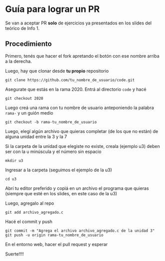 # Guía para lograr un PR

Se van a aceptar PR **solo** de ejercicios ya presentados en los slides del teórico de Info 1.

## Procedimiento

Primero, tenés que hacer el fork apretando el botón con ese nombre arriba a la derecha.

Luego, hay que clonar desde **tu propio** repositorio

```
git clone https://github.com/tu_nombre_de_usuario/code.git
```

Asegurate que estás en la rama 2020. Entrá al directorio `code` y hacé

```
git checkout 2020
```

Luego creá una rama con tu nombre de usuario anteponiendo la palabra `rama-` y un guión medio

```
git checkout -b rama-tu_nombre_de_usuario
```

Luego, elegí algún archivo que quieras completar (de los que no están) de alguna unidad entre la 3 y la 7

Si la carpeta de la unidad que elegiste no existe, creala (ejemplo u3) deben ser con la u minúscula y el número sin espacio

```
mkdir u3
```

Ingresar a la carpeta (seguimos el ejemplo de la u3)

```
cd u3
```

Abrí tu editor preferido y copiá en un archivo el programa que quieras (siempre que esté en los slides, en este caso de la u3)

Luego, agregalo al repo

```
git add archivo_agregado.c
```

Hacé el commit y push

```
git commit -m "Agrega el archivo archivo_agregado.c de la unidad 3"
git push -u origin rama-tu_nombre_de_usuario
```

En el entorno web, hacer el pull request y esperar

Suerte!!!!

